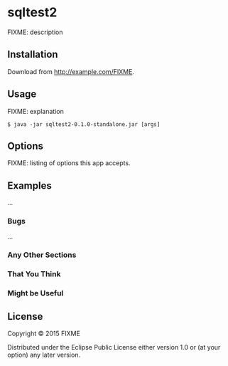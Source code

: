 # sqltest2

FIXME: description

## Installation

Download from http://example.com/FIXME.

## Usage

FIXME: explanation

    $ java -jar sqltest2-0.1.0-standalone.jar [args]

## Options

FIXME: listing of options this app accepts.

## Examples

...

### Bugs

...

### Any Other Sections
### That You Think
### Might be Useful

## License

Copyright © 2015 FIXME

Distributed under the Eclipse Public License either version 1.0 or (at
your option) any later version.
